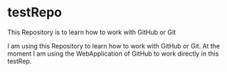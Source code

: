 # testRepo
This Repository is to learn how to work with GitHub or Git

I am using this Repository to learn how to work with GitHub or Git.
At the moment I am using the WebApplication of GitHub to work directly in this testRep.
